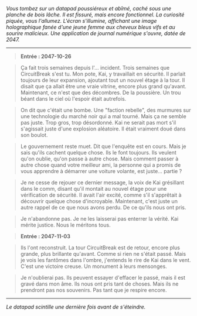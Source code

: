 _Vous tombez sur un datapad poussiéreux et abîmé, caché sous une planche de bois lâche. Il est fissuré, mais encore fonctionnel. La curiosité piquée, vous l'allumez. L'écran s'illumine, affichant une image holographique fanée d'une jeune femme aux cheveux bleus vifs et au sourire malicieux. Une application de journal numérique s'ouvre, datée de 2047._

---

> **Entrée : 2047-10-26**

> Ça fait trois semaines depuis l'... incident. Trois semaines que CircuitBreak s'est tu. Mon pote, Kai, y travaillait en sécurité. Il parlait toujours de leur expansion, ajoutant tout un nouvel étage à la tour. Il disait que ça allait être une vraie vitrine, encore plus grand qu'avant. Maintenant, ce n'est que des décombres. De la poussière. Un trou béant dans le ciel où l'espoir était autrefois.

> On dit que c'était une bombe. Une "faction rebelle", des murmures sur une technologie du marché noir qui a mal tourné. Mais ça ne semble pas juste. Trop gros, trop désordonné. Kai ne serait pas mort s'il s'agissait juste d'une explosion aléatoire. Il était vraiment doué dans son boulot.

> Le gouvernement reste muet. Dit que l'enquête est en cours. Mais je sais qu'ils cachent quelque chose. Ils le font toujours. Ils veulent qu'on oublie, qu'on passe à autre chose. Mais comment passer à autre chose quand votre meilleur ami, la personne qui a promis de vous apprendre à démarrer une voiture volante, est juste… partie ?

> Je ne cesse de rejouer ce dernier message, la voix de Kai grésillant dans le comm, disant qu'il montait au nouvel étage pour une vérification de sécurité. Il avait l'air excité, comme s'il s'apprêtait à découvrir quelque chose d'incroyable. Maintenant, c'est juste un autre rappel de ce que nous avons perdu. De ce qu'ils nous ont pris.

> Je n'abandonne pas. Je ne les laisserai pas enterrer la vérité. Kai mérite justice. Nous le méritons tous.

> **Entrée : 2047-11-03**

> Ils l'ont reconstruit. La tour CircuitBreak est de retour, encore plus grande, plus brillante qu'avant. Comme si rien ne s'était passé. Mais je vois les fantômes dans l'ombre, j'entends le rire de Kai dans le vent. C'est une victoire creuse. Un monument à leurs mensonges.

> Je n'oublierai pas. Ils peuvent essayer d'effacer le passé, mais il est gravé dans mon âme. Ils nous ont pris tant de choses. Mais ils ne prendront pas nos souvenirs. Pas tant que je respire encore.

---

_Le datapad scintille une dernière fois avant de s'éteindre._
